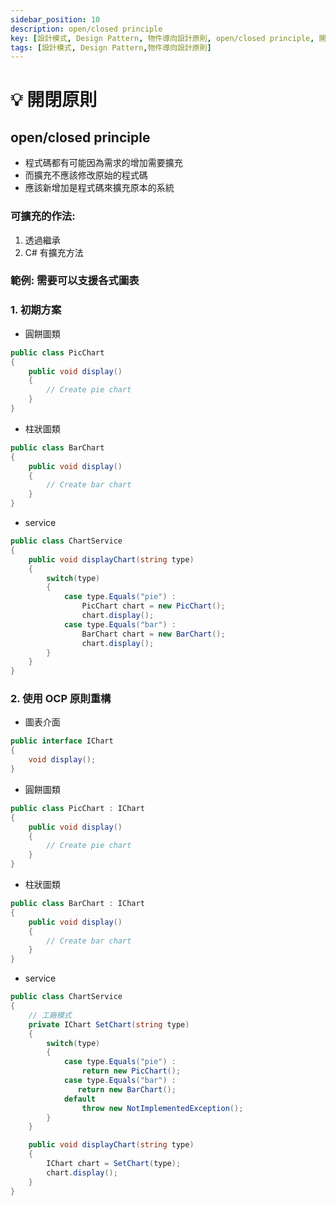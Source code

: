 ```yaml
---
sidebar_position: 10
description: open/closed principle 
key: [設計模式, Design Pattern, 物件導向設計原則, open/closed principle, 開閉原則]
tags: [設計模式, Design Pattern,物件導向設計原則]
---
```


# 💡 開閉原則
## open/closed principle
- 程式碼都有可能因為需求的增加需要擴充
- 而擴充不應該修改原始的程式碼
- 應該新增加是程式碼來擴充原本的系統

### 可擴充的作法:

1. 透過繼承
2. C# 有擴充方法

### 範例: 需要可以支援各式圖表

### 1. 初期方案

- 圓餅圖類

```csharp
public class PicChart
{
    public void display()
    {
        // Create pie chart
    }
}
```

- 柱狀圖類

```csharp
public class BarChart
{
    public void display()
    {
        // Create bar chart
    }
}
```

- service

```csharp
public class ChartService
{
    public void displayChart(string type)
    {
        switch(type)
        {
            case type.Equals("pie") :
                PicChart chart = new PicChart();
                chart.display();
            case type.Equals("bar") :
                BarChart chart = new BarChart();
                chart.display();
        }
    }
}
```

### 2. 使用 OCP 原則重構

- 圖表介面

```csharp
public interface IChart
{
    void display();
}
```

- 圓餅圖類

```csharp
public class PicChart : IChart
{
    public void display()
    {
        // Create pie chart
    }
}
```

- 柱狀圖類

```csharp
public class BarChart : IChart
{
    public void display()
    {
        // Create bar chart
    }
}
```

- service

```csharp
public class ChartService
{
    // 工廠模式
    private IChart SetChart(string type)
    {
        switch(type)
        {
            case type.Equals("pie") :
                return new PicChart();
            case type.Equals("bar") :
               return new BarChart();
            default
                throw new NotImplementedException();
        }
    }

    public void displayChart(string type)
    {
        IChart chart = SetChart(type);
        chart.display();
    }
}
```
